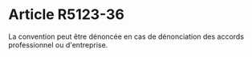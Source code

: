 # Article R5123-36

  
La convention peut être dénoncée en cas de dénonciation des accords professionnel ou d'entreprise.